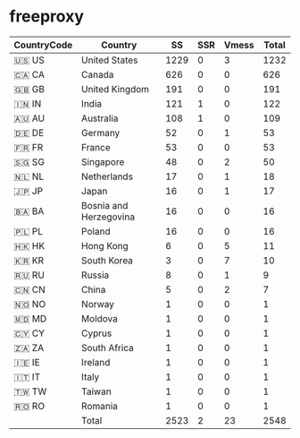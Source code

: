 # freeproxy

|CountryCode|Country|SS|SSR|Vmess|Total|
|  ----  | ----  |  ----  | ----  |  ----  | ----  |
|🇺🇸 US|United States|1229|0|3|1232|
|🇨🇦 CA|Canada|626|0|0|626|
|🇬🇧 GB|United Kingdom|191|0|0|191|
|🇮🇳 IN|India|121|1|0|122|
|🇦🇺 AU|Australia|108|1|0|109|
|🇩🇪 DE|Germany|52|0|1|53|
|🇫🇷 FR|France|53|0|0|53|
|🇸🇬 SG|Singapore|48|0|2|50|
|🇳🇱 NL|Netherlands|17|0|1|18|
|🇯🇵 JP|Japan|16|0|1|17|
|🇧🇦 BA|Bosnia and Herzegovina|16|0|0|16|
|🇵🇱 PL|Poland|16|0|0|16|
|🇭🇰 HK|Hong Kong|6|0|5|11|
|🇰🇷 KR|South Korea|3|0|7|10|
|🇷🇺 RU|Russia|8|0|1|9|
|🇨🇳 CN|China|5|0|2|7|
|🇳🇴 NO|Norway|1|0|0|1|
|🇲🇩 MD|Moldova|1|0|0|1|
|🇨🇾 CY|Cyprus|1|0|0|1|
|🇿🇦 ZA|South Africa|1|0|0|1|
|🇮🇪 IE|Ireland|1|0|0|1|
|🇮🇹 IT|Italy|1|0|0|1|
|🇹🇼 TW|Taiwan|1|0|0|1|
|🇷🇴 RO|Romania|1|0|0|1|
||Total|2523|2|23|2548|
